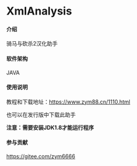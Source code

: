 # XmlAnalysis

#### 介绍
骑马与砍杀2汉化助手

#### 软件架构
JAVA

#### 使用说明

教程和下载地址：https://www.zym88.cn/1110.html

也可以在发行版中下载此助手

 **注意：需要安装JDK1.8才能运行程序** 

#### 参与贡献

https://gitee.com/zym6666
